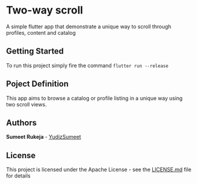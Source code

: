 # Two-way scroll

A simple flutter app that demonstrate a unique way to scroll through profiles, content and catalog

## Getting Started

To run this project simply fire the command ```flutter run --release```

## Poject Definition

This app aims to browse a catalog or profile listing in a unique way using two scroll views.

## Authors

**Sumeet Rukeja** - [YudizSumeet](https://github.com/YudizSumeet)

## License

This project is licensed under the Apache License - see the [LICENSE.md](https://github.com/YudizSumeet/flutter-two_way_scroll/blob/master/LICENSE) file for details
